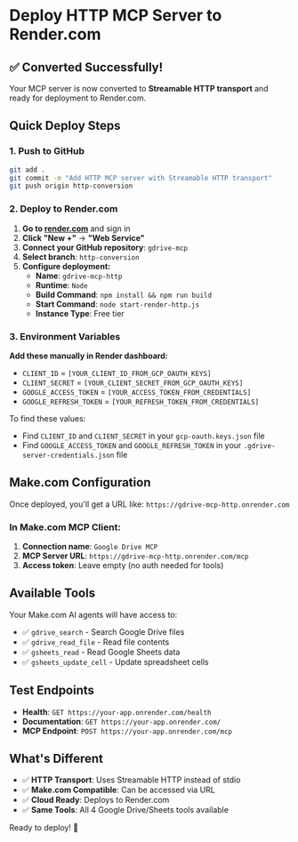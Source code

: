 # Deploy HTTP MCP Server to Render.com

## ✅ **Converted Successfully!**

Your MCP server is now converted to **Streamable HTTP transport** and ready for deployment to Render.com.

## **Quick Deploy Steps**

### 1. Push to GitHub
```bash
git add .
git commit -m "Add HTTP MCP server with Streamable HTTP transport"
git push origin http-conversion
```

### 2. Deploy to Render.com

1. **Go to [render.com](https://render.com)** and sign in
2. **Click "New +"** → **"Web Service"**
3. **Connect your GitHub repository**: `gdrive-mcp`
4. **Select branch**: `http-conversion`
5. **Configure deployment:**
   - **Name**: `gdrive-mcp-http`
   - **Runtime**: `Node`
   - **Build Command**: `npm install && npm run build`
   - **Start Command**: `node start-render-http.js`
   - **Instance Type**: Free tier

### 3. Environment Variables

**Add these manually in Render dashboard:**
- `CLIENT_ID` = `[YOUR_CLIENT_ID_FROM_GCP_OAUTH_KEYS]`
- `CLIENT_SECRET` = `[YOUR_CLIENT_SECRET_FROM_GCP_OAUTH_KEYS]`
- `GOOGLE_ACCESS_TOKEN` = `[YOUR_ACCESS_TOKEN_FROM_CREDENTIALS]`
- `GOOGLE_REFRESH_TOKEN` = `[YOUR_REFRESH_TOKEN_FROM_CREDENTIALS]`

To find these values:
- Find `CLIENT_ID` and `CLIENT_SECRET` in your `gcp-oauth.keys.json` file
- Find `GOOGLE_ACCESS_TOKEN` and `GOOGLE_REFRESH_TOKEN` in your `.gdrive-server-credentials.json` file

## **Make.com Configuration**

Once deployed, you'll get a URL like: `https://gdrive-mcp-http.onrender.com`

### **In Make.com MCP Client:**
1. **Connection name**: `Google Drive MCP`
2. **MCP Server URL**: `https://gdrive-mcp-http.onrender.com/mcp`
3. **Access token**: Leave empty (no auth needed for tools)

## **Available Tools**

Your Make.com AI agents will have access to:
- ✅ `gdrive_search` - Search Google Drive files
- ✅ `gdrive_read_file` - Read file contents  
- ✅ `gsheets_read` - Read Google Sheets data
- ✅ `gsheets_update_cell` - Update spreadsheet cells

## **Test Endpoints**

- **Health**: `GET https://your-app.onrender.com/health`
- **Documentation**: `GET https://your-app.onrender.com/`
- **MCP Endpoint**: `POST https://your-app.onrender.com/mcp`

## **What's Different**

- ✅ **HTTP Transport**: Uses Streamable HTTP instead of stdio
- ✅ **Make.com Compatible**: Can be accessed via URL  
- ✅ **Cloud Ready**: Deploys to Render.com
- ✅ **Same Tools**: All 4 Google Drive/Sheets tools available

Ready to deploy! 🚀